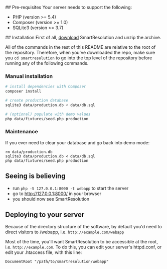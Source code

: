 ## Pre-requisites
Your server needs to support the following:

* PHP (version >= 5.4)
* Composer (version >= 1.0)
* SQLite3 (version >= 3.7)

## Installation
First of all, [download](/download) SmartResolution and unzip the archive.

All of the commands in the rest of this README are relative to the root of the repository. Therefore, when you've downloaded the repo, make sure you `cd smartresolution` to go into the top level of the repository before running any of the following commands.

### Manual installation

```bash
# install dependencies with Composer 
composer install

# create production database
sqlite3 data/production.db < data/db.sql

# (optional) populate with demo values
php data/fixtures/seed.php production
```

### Maintenance
If you ever need to clear your database and go back into demo mode:

```
rm data/production.db
sqlite3 data/production.db < data/db.sql
php data/fixtures/seed.php production
```

## Seeing is believing
* run `php -S 127.0.0.1:8000 -t webapp` to start the server
* go to http://127.0.0.1:8000/ in your browser
* you should now see SmartResolution

## Deploying to your server
Because of the directory structure of the software, by default you'd need to direct visitors to /webapp, i.e. `http://example.com/webapp`

Most of the time, you'll want SmartResolution to be accessible at the root, i.e. `http://example.com`. To do this, you can edit your server's httpd.conf, or edit your .htaccess file, with this line:

```
DocumentRoot "/path/to/smartresolution/webapp"
```